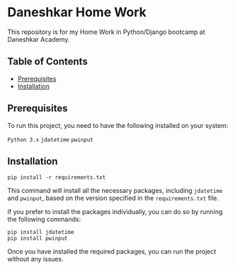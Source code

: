 # Daneshkar Home Work

This repository is for my Home Work in Python/Django bootcamp at Daneshkar Academy.

## Table of Contents

- [Prerequisites](#prerequisites)
- [Installation](#installation)

## Prerequisites

To run this project, you need to have the following installed on your system:

`Python 3.x`
`jdatetime`
`pwinput`

## Installation

    pip install -r requirements.txt

This command will install all the necessary packages, including `jdatetime` and `pwinput`, based on the version specified in the `requirements.txt` file.

If you prefer to install the packages individually, you can do so by running the following commands:

    pip install jdatetime
    pip install pwinput

Once you have installed the required packages, you can run the project without any issues.

